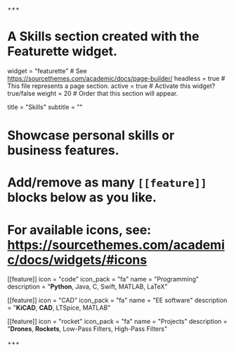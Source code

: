 +++
# A Skills section created with the Featurette widget.
widget = "featurette"  # See https://sourcethemes.com/academic/docs/page-builder/
headless = true  # This file represents a page section.
active = true  # Activate this widget? true/false
weight = 20  # Order that this section will appear.

title = "Skills"
subtitle = ""

# Showcase personal skills or business features.
# 
# Add/remove as many `[[feature]]` blocks below as you like.
# 
# For available icons, see: https://sourcethemes.com/academic/docs/widgets/#icons

[[feature]]
  icon = "code"
  icon_pack = "fa"
  name = "Programming"
  description = "**Python**, Java, C, Swift, MATLAB, LaTeX"
  
[[feature]]
  icon = "CAD"
  icon_pack = "fa"
  name = "EE software"
  description = "**KiCAD**, **CAD**, LTSpice, MATLAB"  
  
[[feature]]
  icon = "rocket"
  icon_pack = "fa"
  name = "Projects"
  description = "**Drones**, **Rockets**, Low-Pass Filters, High-Pass Filters"

+++
